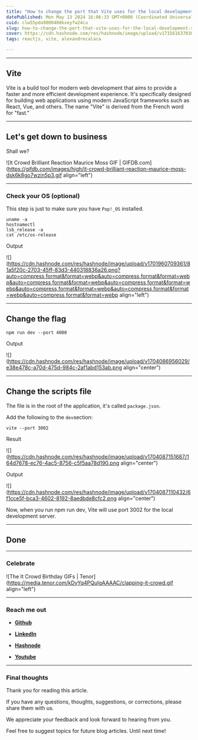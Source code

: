 ```yaml
---
title: "How to change the port that Vite uses for the local development server"
datePublished: Mon May 13 2024 16:06:33 GMT+0000 (Coordinated Universal Time)
cuid: clw55pda9000408kxeyfw24cu
slug: how-to-change-the-port-that-vite-uses-for-the-local-development-server
cover: https://cdn.hashnode.com/res/hashnode/image/upload/v1715616370388/8fe359c6-7409-4051-bd3c-8c0c7c5e4b15.jpeg
tags: reactjs, vite, alexandrecalaca

---
```


---

## **Vite**

Vite is a build tool for modern web development that aims to provide a faster and more efficient development experience. It's specifically designed for building web applications using modern JavaScript frameworks such as React, Vue, and others. The name "Vite" is derived from the French word for "fast."

---

## **Let's get down to business**

Shall we?

![It Crowd Brilliant Reaction Maurice Moss GIF | GIFDB.com](https://gifdb.com/images/high/it-crowd-brilliant-reaction-maurice-moss-dsk6k8go7wzin5p3.gif align="left")

---

### **Check your OS (optional)**

This step is just to make sure you have `Pop!_OS` installed.

```plaintext
uname -a
hostnamectl
lsb_release -a
cat /etc/os-release
```

Output

![](https://cdn.hashnode.com/res/hashnode/image/upload/v1701960709361/81a5f20c-2703-45ff-83d3-440318836a26.png?auto=compress,format&format=webp&auto=compress,format&format=webp&auto=compress,format&format=webp&auto=compress,format&format=webp&auto=compress,format&format=webp&auto=compress,format&format=webp&auto=compress,format&format=webp align="left")

---

## Change the flag

```plaintext
npm run dev --port 4000
```

Output

![](https://cdn.hashnode.com/res/hashnode/image/upload/v1704086956029/e38e478c-a70d-475d-984c-2af1abd153ab.png align="center")

---

## Change the scripts file

The file is in the root of the application, it's called `package.json`.

Add the following to the `dev`section:

```plaintext
vite --port 3002
```

Result

![](https://cdn.hashnode.com/res/hashnode/image/upload/v1704087151687/164d7678-ec76-4ac5-8756-c5f5aa78d190.png align="center")

Output

![](https://cdn.hashnode.com/res/hashnode/image/upload/v1704087110432/6f1cce5f-bca3-4602-8192-8aedbde8cfc2.png align="center")

Now, when you run npm run dev, Vite will use port 3002 for the local development server.

---

## **Done**

---

### **Celebrate**

![The It Crowd Birthday GIFs | Tenor](https://media.tenor.com/kDyYq4PQuIgAAAAC/clapping-it-crowd.gif align="left")

---

### **Reach me out**

* [**Github**](https://github.com/alexcalaca)
    
* [**LinkedIn**](https://linkedin.com/in/alexandrecalacaofficial)
    
* [**Hashnode**](https://hashnode.com/onboard?next=/@alexandrecalaca)
    
* [**Youtube**](https://www.youtube.com/@alexandrecalacaofficial)
    

---

### Final thoughts

Thank you for reading this article.

If you have any questions, thoughts, suggestions, or corrections, please share them with us.

We appreciate your feedback and look forward to hearing from you.

Feel free to suggest topics for future blog articles. Until next time!